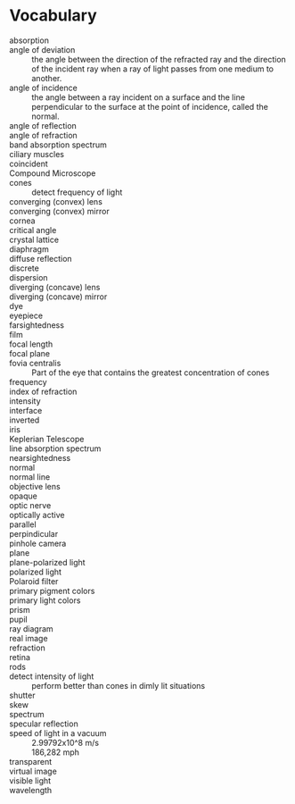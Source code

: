 # Vocabulary

<dl>
  <dt>absorption</dt>
  <dt>angle of deviation</dt>
  <dd>the angle between the direction of the refracted ray and the direction of the incident ray when a ray of light passes from one medium to another.</dd>

  <dt>angle of incidence</dt>
  <dd>the angle between a ray incident on a surface and the line perpendicular to the surface at the point of incidence, called the normal.</dd>

  <dt>angle of reflection</dt>
  <dt>angle of refraction</dt>
  <dt>band absorption spectrum</dt>
  <dt>ciliary muscles</dt>
  <dt>coincident</dt>
  <dt>Compound Microscope</dt>
  <dt>cones</dt>
  <dd>detect frequency of light</dd>

  <dt>converging (convex) lens</dt>
  <dt>converging (convex) mirror</dt>
  <dt>cornea</dt>
  <dt>critical angle</dt>
  <dt>crystal lattice</dt>
  <dt>diaphragm</dt>
  <dt>diffuse reflection</dt>
  <dt>discrete</dt>
  <dt>dispersion</dt>
  <dt>diverging (concave) lens</dt>
  <dt>diverging (concave) mirror</dt>
  <dt>dye</dt>
  <dt>eyepiece</dt>
  <dt>farsightedness</dt>
  <dt>film</dt>
  <dt>focal length</dt>
  <dt>focal plane</dt>
  <dt>fovia centralis</dt>
  <dd>Part of the eye that contains the greatest concentration of cones</dd>

  <dt>frequency</dt>
  <dt>index of refraction</dt>
  <dt>intensity</dt>
  <dt>interface</dt>
  <dt>inverted</dt>
  <dt>iris</dt>
  <dt>Keplerian Telescope</dt>
  <dt>line absorption spectrum</dt>
  <dt>nearsightedness</dt>
  <dt>normal</dt>
  <dt>normal line</dt>
  <dt>objective lens</dt>
  <dt>opaque</dt>
  <dt>optic nerve</dt>
  <dt>optically active</dt>
  <dt>parallel</dt>
  <dt>perpindicular</dt>
  <dt>pinhole camera</dt>
  <dt>plane</dt>
  <dt>plane-polarized light</dt>
  <dt>polarized light</dt>
  <dt>Polaroid filter</dt>
  <dt>primary pigment colors</dt>
  <dt>primary light colors</dt>
  <dt>prism</dt>
  <dt>pupil</dt>
  <dt>ray diagram</dt>
  <dt>real image</dt>
  <dt>refraction</dt>
  <dt>retina</dt>
  <dt>rods</dt
  <dd>detect intensity of light</dd>
  <dd>perform better than cones in dimly lit situations</dd>

  <dt>shutter</dt>
  <dt>skew</dt>
  <dt>spectrum</dt>
  <dt>specular reflection</dt>
  <dt>speed of light in a vacuum</dt>
  <dd>2.99792x10^8 m/s</dd>
  <dd>186,282 mph</dd>

  <dt>transparent</dt>
  <dt>virtual image</dt>
  <dt>visible light</dt>
  <dt>wavelength</dt>
</dl>
